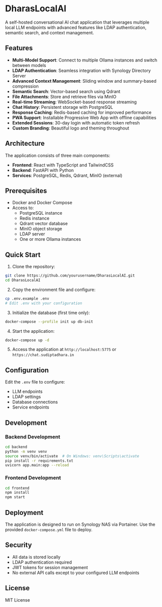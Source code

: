 # DharasLocalAI

A self-hosted conversational AI chat application that leverages multiple local LLM endpoints with advanced features like LDAP authentication, semantic search, and context management.

## Features

- **Multi-Model Support**: Connect to multiple Ollama instances and switch between models
- **LDAP Authentication**: Seamless integration with Synology Directory Server
- **Advanced Context Management**: Sliding window and summary-based compression
- **Semantic Search**: Vector-based search using Qdrant
- **File Attachments**: Store and retrieve files via MinIO
- **Real-time Streaming**: WebSocket-based response streaming
- **Chat History**: Persistent storage with PostgreSQL
- **Response Caching**: Redis-based caching for improved performance
- **PWA Support**: Installable Progressive Web App with offline capabilities
- **Extended Sessions**: 30-day login with automatic token refresh
- **Custom Branding**: Beautiful logo and theming throughout

## Architecture

The application consists of three main components:
- **Frontend**: React with TypeScript and TailwindCSS
- **Backend**: FastAPI with Python
- **Services**: PostgreSQL, Redis, Qdrant, MinIO (external)

## Prerequisites

- Docker and Docker Compose
- Access to:
  - PostgreSQL instance
  - Redis instance
  - Qdrant vector database
  - MinIO object storage
  - LDAP server
  - One or more Ollama instances

## Quick Start

1. Clone the repository:
```bash
git clone https://github.com/yourusername/DharasLocalAI.git
cd DharasLocalAI
```

2. Copy the environment file and configure:
```bash
cp .env.example .env
# Edit .env with your configuration
```

3. Initialize the database (first time only):
```bash
docker-compose --profile init up db-init
```

4. Start the application:
```bash
docker-compose up -d
```

5. Access the application at `http://localhost:5775` or `https://chat.sudiptadhara.in`

## Configuration

Edit the `.env` file to configure:
- LLM endpoints
- LDAP settings
- Database connections
- Service endpoints

## Development

### Backend Development
```bash
cd backend
python -m venv venv
source venv/bin/activate  # On Windows: venv\Scripts\activate
pip install -r requirements.txt
uvicorn app.main:app --reload
```

### Frontend Development
```bash
cd frontend
npm install
npm start
```

## Deployment

The application is designed to run on Synology NAS via Portainer. Use the provided `docker-compose.yml` file to deploy.

## Security

- All data is stored locally
- LDAP authentication required
- JWT tokens for session management
- No external API calls except to your configured LLM endpoints

## License

MIT License